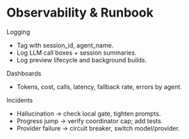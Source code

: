 # Observability & Runbook

Logging
- Tag with session_id, agent_name.
- Log LLM call boxes + session summaries.
- Log preview lifecycle and background builds.

Dashboards
- Tokens, cost, calls, latency, fallback rate, errors by agent.

Incidents
- Hallucination → check local gate, tighten prompts.
- Progress jump → verify coordinator cap; add tests.
- Provider failure → circuit breaker, switch model/provider.
